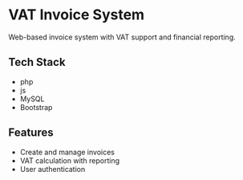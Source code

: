 
# VAT Invoice System  
Web-based invoice system with VAT support and financial reporting.  

## Tech Stack  
- php
- js 
- MySQL  
- Bootstrap  

## Features  
- Create and manage invoices  
- VAT calculation with reporting  
- User authentication  


